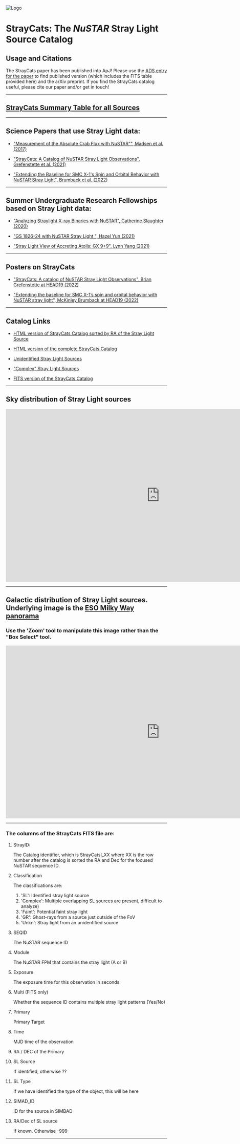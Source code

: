 ![Logo](straycats_logo4by3_title.png)

# StrayCats: The *NuSTAR* Stray Light Source Catalog

## Usage and Citations

The StrayCats paper has been published into ApJ! Please use the [ADS entry for the paper](https://ui.adsabs.harvard.edu/abs/2021ApJ...909...30G/abstract) to find published version (which includes the FITS table provided here) and the arXiv preprint. If you find the StrayCats catalog useful, please cite our paper and/or get in touch!

---

## [StrayCats Summary Table for all Sources](summary/straycats_summary)

---

## Science Papers that use Stray Light data:

- ["Measurement of the Absolute Crab Flux with NuSTAR"", Madsen et al. (2017)](https://ui.adsabs.harvard.edu/abs/2017ApJ...841...56M/abstract)

- ["StrayCats: A Catalog of NuSTAR Stray Light Observations", Grefenstette et al. (2021)](https://ui.adsabs.harvard.edu/abs/2021ApJ...909...30G/abstract)

- ["Extending the Baseline for SMC X-1's Spin and Orbital Behavior with NuSTAR Stray Light", Brumback et al. (2022)](https://ui.adsabs.harvard.edu/abs/2022ApJ...926..187B/abstract)

---

## Summer Undergraduate Research Fellowships based on Stray Light data:

- ["Analyzing Straylight X-ray Binaries with NuSTAR", Catherine Slaughter (2020)](web_resources/pdfs/surf_2020_slaughter.pdf)

- ["GS 1826-24 with NuSTAR Stray Light ", Hazel Yun (2021)](web_resources/pdfs/surf_2021_yun.pdf)

- ["Stray Light View of Accreting Atolls: GX 9+9", Lynn Yang (2021)](web_resources/pdfs/surf_2021_yang.pdf)

---

## Posters on StrayCats

- ["StrayCats: A catalog of NuSTAR Stray Light Observations", Brian Grefenstette at HEAD19 (2022)](web_resources/pdfs/grefenstette_HEAD19_poster.pdf)

- ["Extending the baseline for SMC X-1’s spin and orbital behavior with NuSTAR stray light", McKinley Brumback at HEAD19 (2022)](web_resources/pdfs/Brumback_HEAD19poster_withQRcode.pdf)

---

## Catalog Links

- [HTML version of StrayCats Catalog sorted by RA of the Stray Light Source](tables/straycats_sorted_table)

- [HTML version of the complete StrayCats Catalog](tables/straycats_table)

- [Unidentified Stray Light Sources](tables/straycats_table_unknowns)

- ["Complex" Stray Light Sources](tables/straycats_table_complex)

- [FITS version of the StrayCats Catalog](tables/straycats.fits)

---

## Sky distribution of Stray Light sources

<iframe id="igraph" scrolling="no" style="border:none;" seamless="seamless" src="https://NuSTARStrayCats.github.io/straycats/plotly_figs/straycat_radec.html" height="540" width="960"></iframe>

--- 

## Galactic distribution of Stray Light sources. Underlying image is the [ESO Milky Way panorama](https://www.eso.org/public/images/eso0932a/)
### Use the 'Zoom' tool to manipulate this image rather than the "Box Select" tool.
<iframe id="igraph" scrolling="no" style="border:none;" seamless="seamless" src="https://NuSTARStrayCats.github.io/straycats/plotly_figs/galaxy_overlay.html" height="540"  width="960"></iframe>

---

### The columns of the StrayCats FITS file are:

1. StrayID:

    The Catalog identifier, which is StrayCatsI_XX where XX is the row number after the catalog is sorted the RA and Dec for the focused NuSTAR sequence ID.

2. Classification

   The classifications are:
   1. 'SL': Identified stray light source
   2. 'Complex': Multiple overlapping SL sources are present, difficult to analyze)
   3. 'Faint': Potential faint stray light
   4. 'GR': Ghost-rays from a source just outside of the FoV
   5. 'Unkn': Stray light from an unidentified source

3. SEQID

    The NuSTAR sequence ID
    
4. Module

    The NuSTAR FPM that contains the stray light (A or B)
    
5. Exposure

    The exposure time for this observation in seconds
    
6. Multi (FITS only)

    Whether the sequence ID contains multiple stray light patterns (Yes/No) 

7. Primary

    Primary Target

8. Time

    MJD time of the observation
    
9. RA / DEC of the Primary

10. SL Source

    If identified, otherwise ??
    
11. SL Type

    If we have identified the type of the object, this will be here
    
12. SIMAD_ID

    ID for the source in SIMBAD
    
13. RA/Dec of SL source

    If known. Otherwise -999
    
    
--- 

